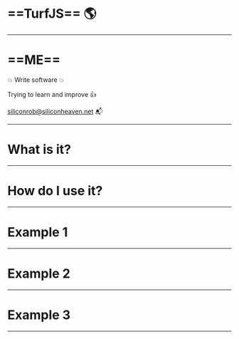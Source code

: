 <!-- $theme: gaia -->
<!-- footer: TurfJS - Modular GeoSpatial Engine  -->

# ==TurfJS== :earth_americas: 

---

# ==ME==

:boom: Write software :boom:

Trying to learn and improve :thumbsup:

<siliconrob@siliconheaven.net> :mailbox_with_mail:

---
# What is it?


---
# How do I use it?

---
# Example 1
---
# Example 2
---
# Example 3
---

